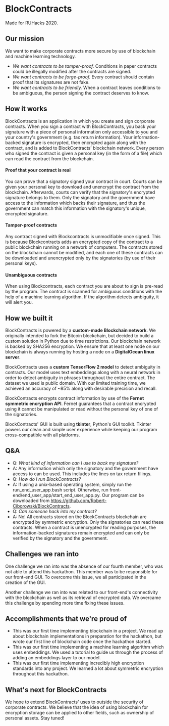 # BlockContracts
Made for RUHacks 2020.

## Our mission
We want to make corporate contracts more secure by use of blockchain and machine learning technology.
- _We want contracts to be tamper-proof._ Conditions in paper contracts could be illegally modified after the contracts are signed.
- _We want contracts to be forge-proof._ Every contract should contain proof that its signatures are not fake.
- _We want contracts to be friendly._ When a contract leaves conditions to be ambiguous, the person signing the contract deserves to know.

## How it works
BlockContracts is an application in which you create and sign corporate contracts. When you sign a contract with BlockContracts, you back your signature with a piece of personal information only accessible to you and your country's government (e.g. tax return information). Your information-backed signature is encrypted, then encrypted again along with the contract, and is added to BlockContracts' blockchain network. Every person who signed the contract is given a personal key (in the form of a file) which can read the contract from the blockchain.

#### Proof that your contract is real
You can prove that a signatory signed your contract in court. Courts can be given your personal key to download and unencrypt the contract from the blockchain. Afterwards, courts can verify that the signatory's encrypted signature belongs to them. Only the signatory and the government have access to the information which backs their signature, and thus the government can match this information with the signatory's unique, encrypted signature.

#### Tamper-proof contracts
Any contract signed with Blockcontracts is unmodifiable once signed. This is because Blockcontracts adds an encrypted copy of the contract to a public blockchain running on a network of computers. The contracts stored on the blockchain cannot be modified, and each one of these contracts can be downloaded and unencrypted only by the signatories (by use of their personal keys).

#### Unambiguous contracts
When using Blockcontracts, each contract you are about to sign is pre-read by the program. The contract is scanned for ambiguous conditions with the help of a machine learning algorithm. If the algorithm detects ambiguity, it will alert you.

## How we built it
BlockContracts is powered by a **custom-made Blockchain network**. We originally intended to fork the Bitcoin blockchain, but decided to build a custom solution in Python due to time restrictions. Our blockchain network is backed by SHA256 encryption. We ensure that at least one node on our blockchain is always running by hosting a node on a **DigitalOcean linux server**.

BlockContracts uses a **custom TensorFlow 2 model** to detect ambiguity in contracts. Our model uses text embeddings along with a neural network in order to detect ambiguity in phrases throughout the entire contract. The dataset we used is public domain. With our limited training time, we achieved an accuracy of ~85%  along with desirable precision and recall.

BlockContracts encrypts contract information by use of the **Fernet symmetric encryption API**. Fernet guarantees that a contract encrypted using it cannot be manipulated or read without the personal key of one of the signatories.

BlockContracts' GUI is built using **tkinter**, Python's GUI toolkit. Tkinter powers our clean and simple user experience while keeping our program cross-compatible with all platforms.

## Q&A
- Q: _What kind of information can I use to back my signature?_
- A: Any information which only the signatory and the government have access to can be used. This includes the lines on tax return filings.
- Q: _How do I run BlockContracts?_
- A: If using a unix-based operating system, simply run the run_end_user_app.bash script. Otherwise, run front-end/end_user_app/start_end_user_app.py. Our program can be downloaded from https://github.com/Robert-Ciborowski/BlockContracts.
- Q: _Can someone hack into my contract?_
- A: No! All contracts stored on the BlockContracts blockchain are encrypted by symmetric encryption. Only the signatories can read these contracts. When a contract is unencrypted for reading purposes, the information-backed signatures remain encrypted and can only be verified by the signatory and the government.

## Challenges we ran into
One challenge we ran into was the absence of our fourth member, who was not able to attend this hackathon. This member was to be responsible for our front-end GUI. To overcome this issue, we all participated in the creation of the GUI.

Another challenge we ran into was related to our front-end's connectivity with the blockchain as well as its retrieval of encrypted data. We overcame this challenge by spending more time fixing these issues.

## Accomplishments that we're proud of
- This was our first time implementing blockchain in a project. We read up about blockchain implementations in preparation for the hackathon, but wrote our first line of blockchain code once the hackathon started.
- This was our first time implementing a machine learning algorithm which uses embeddings. We used a tutorial to guide us through the process of adding an embeddings layer to our model.
- This was our first time implementing incredibly high encryption standards into any project. We learned a lot about symmetric encryption throughout this hackathon.

## What's next for BlockContracts
We hope to extend BlockContracts' uses to outside the security of corporate contracts. We believe that the idea of using blockchain for encryption storage can be applied to other fields, such as ownership of personal assets. Stay tuned!
